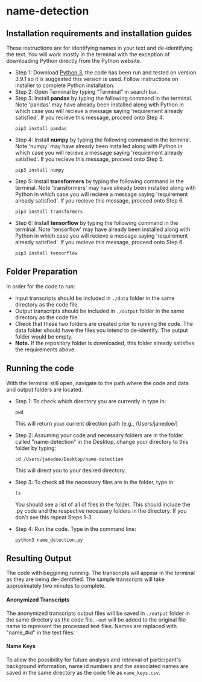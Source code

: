 # name-detection

## Installation requirements and installation guides

These instructions are for identifying names in your text and de-identifying the text. You will work mostly in the terminal with the exception of downloading Python directly from the Python website.

* Step 1: Download [Python 3](https://www.python.org/downloads/macos/), the code has been run and tested on version 3.9.1 so it is suggested this version is used. Follow instructions on installer to complete Python installation.
* Step 2: Open Terminal by typing “Terminal” in search bar.
* Step 3: Install **pandas** by typing the following command in the terminal. Note 'pandas' may have already been installed along with Python in which case you will recieve a message saying 'requirement already satisfied'. If you recieve this message, proceed onto Step 4.
  ```
  pip3 install pandas
  ```
* Step 4: Install **numpy** by typing the following command in the terminal. Note 'numpy' may have already been installed along with Python in which case you will recieve a message saying 'requirement already satisfied'. If you recieve this message, proceed onto Step 5.
  ```
  pip3 install numpy
  ```
* Step 5: Install **transformers** by typing the following command in the terminal. Note 'transformers' may have already been installed along with Python in which case you will recieve a message saying 'requirement already satisfied'. If you recieve this message, proceed onto Step 6.
  ```
  pip3 install transformers
  ```
* Step 6: Install **tensorflow** by typing the following command in the terminal. Note 'tensorflow' may have already been installed along with Python in which case you will recieve a message saying 'requirement already satisfied'. If you recieve this message, proceed onto Step 6.
  ```
  pip3 install tensorflow
  ```
  
## Folder Preparation
In order for the code to run:
* Input transcripts should be included in `./data` folder in the same directory as the code file.
* Output transcripts should be included in `./output` folder in the same directory as the code file.
* Check that these two folders are created prior to running the code. The data folder should have the files you intend to de-identify. The output folder would be empty.
* **Note.** If the repository folder is downloaded, this folder already satisfies the requirements above. 

## Running the code
With the terminal still open, navigate to the path where the code and data and output folders are located.
* Step 1: To check which directory you are currently in type in:
   ```
   pwd
   ```
   This will return your current direction path (e.g., /Users/janedoe/)
* Step 2: Assuming your code and necessary folders are in the folder called "name-detection" in the Desktop, change your directory to this folder by typing:
  ```
  cd /Users/janedoe/Desktop/name-detection
  ```
  This will direct you to your desired directory.
  
* Step 3: To check all the necessary files are in the folder, type in:
  ```
  ls
  ```
  You should see a list of all of files in the folder. This should include the .py code and the respective necessary folders in the directory. If you don't see this repeat Steps 1-3.
* Step 4: Run the code. Type in the command line:
  ```
  python3 name_detection.py
  ```
## Resulting Output
The code with beggining running. The transcripts will appear in the terminal as they are being de-identified. The sample transcripts will take approximately two minutes to complete.

#### Anonymized Transcripts

The anonymized transcripts output files will be saved in `./output` folder in the same directory as the code file. `-out` will be added to the original file name to represent the processed text files. Names are replaced with "name_#id" in the text files.

#### Name Keys

To allow the possibility for future analysis and retrieval of participant's background information, name id numbers and the associated names are saved in the same directory as the code file as `name_keys.csv`.
